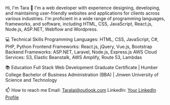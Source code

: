 Hi, I'm Tara 👋
I'm a web developer with experience designing, developing, and maintaining user-friendly websites and applications for clients across various industries. I'm proficient in a wide range of programming languages, frameworks, and software, including HTML, CSS, JavaScript, React.js, Node.js, ASP.NET, Webflow and Wordpress.

💻 Technical Skills
Programming Languages: HTML, CSS, JavaScript, C#, PHP, Python
Frontend Frameworks: React.js, jQuery, Vue.js, Bootstrap
Backend Frameworks: ASP.NET, Laravel, Node.js, Express.js
AWS Cloud Services: S3, Elastic Beanstalk, AWS Amplify, Route 53, Lambdas


📚 Education
Full Stack Web Development Graduate Certificate | Humber College
Bachelor of Business Administration (BBA) | Jinwen University of Science and Technology

📫 How to reach me
Email: Taralai@outlook.com
LinkedIn: [Your LinkedIn Profile](https://www.linkedin.com/in/taralai0626/)





<!---
Taralai0626/Taralai0626 is a ✨ special ✨ repository because its `README.md` (this file) appears on your GitHub profile.
You can click the Preview link to take a look at your changes.
--->
